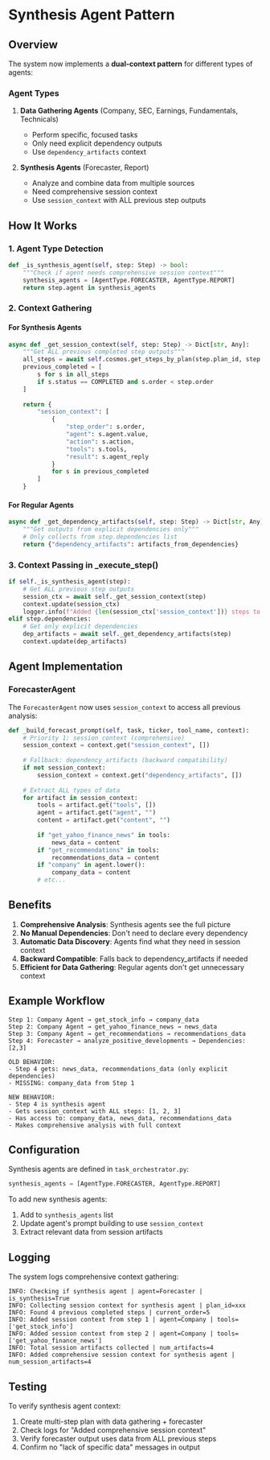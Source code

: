 # Synthesis Agent Pattern

## Overview

The system now implements a **dual-context pattern** for different types of agents:

### Agent Types

1. **Data Gathering Agents** (Company, SEC, Earnings, Fundamentals, Technicals)
   - Perform specific, focused tasks
   - Only need explicit dependency outputs
   - Use `dependency_artifacts` context

2. **Synthesis Agents** (Forecaster, Report)
   - Analyze and combine data from multiple sources
   - Need comprehensive session context
   - Use `session_context` with ALL previous step outputs

## How It Works

### 1. Agent Type Detection

```python
def _is_synthesis_agent(self, step: Step) -> bool:
    """Check if agent needs comprehensive session context"""
    synthesis_agents = [AgentType.FORECASTER, AgentType.REPORT]
    return step.agent in synthesis_agents
```

### 2. Context Gathering

#### For Synthesis Agents
```python
async def _get_session_context(self, step: Step) -> Dict[str, Any]:
    """Get ALL previous completed step outputs"""
    all_steps = await self.cosmos.get_steps_by_plan(step.plan_id, step.session_id)
    previous_completed = [
        s for s in all_steps 
        if s.status == COMPLETED and s.order < step.order
    ]
    
    return {
        "session_context": [
            {
                "step_order": s.order,
                "agent": s.agent.value,
                "action": s.action,
                "tools": s.tools,
                "result": s.agent_reply
            }
            for s in previous_completed
        ]
    }
```

#### For Regular Agents
```python
async def _get_dependency_artifacts(self, step: Step) -> Dict[str, Any]:
    """Get outputs from explicit dependencies only"""
    # Only collects from step.dependencies list
    return {"dependency_artifacts": artifacts_from_dependencies}
```

### 3. Context Passing in _execute_step()

```python
if self._is_synthesis_agent(step):
    # Get ALL previous step outputs
    session_ctx = await self._get_session_context(step)
    context.update(session_ctx)
    logger.info(f"Added {len(session_ctx['session_context'])} steps to synthesis agent")
elif step.dependencies:
    # Get only explicit dependencies
    dep_artifacts = await self._get_dependency_artifacts(step)
    context.update(dep_artifacts)
```

## Agent Implementation

### ForecasterAgent

The `ForecasterAgent` now uses `session_context` to access all previous analysis:

```python
def _build_forecast_prompt(self, task, ticker, tool_name, context):
    # Priority 1: session_context (comprehensive)
    session_context = context.get("session_context", [])
    
    # Fallback: dependency_artifacts (backward compatibility)
    if not session_context:
        session_context = context.get("dependency_artifacts", [])
    
    # Extract ALL types of data
    for artifact in session_context:
        tools = artifact.get("tools", [])
        agent = artifact.get("agent", "")
        content = artifact.get("content", "")
        
        if "get_yahoo_finance_news" in tools:
            news_data = content
        if "get_recommendations" in tools:
            recommendations_data = content
        if "company" in agent.lower():
            company_data = content
        # etc...
```

## Benefits

1. **Comprehensive Analysis**: Synthesis agents see the full picture
2. **No Manual Dependencies**: Don't need to declare every dependency
3. **Automatic Data Discovery**: Agents find what they need in session context
4. **Backward Compatible**: Falls back to dependency_artifacts if needed
5. **Efficient for Data Gathering**: Regular agents don't get unnecessary context

## Example Workflow

```
Step 1: Company Agent → get_stock_info → company_data
Step 2: Company Agent → get_yahoo_finance_news → news_data  
Step 3: Company Agent → get_recommendations → recommendations_data
Step 4: Forecaster → analyze_positive_developments → Dependencies: [2,3]

OLD BEHAVIOR:
- Step 4 gets: news_data, recommendations_data (only explicit dependencies)
- MISSING: company_data from Step 1

NEW BEHAVIOR:
- Step 4 is synthesis agent
- Gets session_context with ALL steps: [1, 2, 3]
- Has access to: company_data, news_data, recommendations_data
- Makes comprehensive analysis with full context
```

## Configuration

Synthesis agents are defined in `task_orchestrator.py`:

```python
synthesis_agents = [AgentType.FORECASTER, AgentType.REPORT]
```

To add new synthesis agents:
1. Add to `synthesis_agents` list
2. Update agent's prompt building to use `session_context`
3. Extract relevant data from session artifacts

## Logging

The system logs comprehensive context gathering:

```
INFO: Checking if synthesis agent | agent=Forecaster | is_synthesis=True
INFO: Collecting session context for synthesis agent | plan_id=xxx
INFO: Found 4 previous completed steps | current_order=5
INFO: Added session context from step 1 | agent=Company | tools=['get_stock_info']
INFO: Added session context from step 2 | agent=Company | tools=['get_yahoo_finance_news']
INFO: Total session artifacts collected | num_artifacts=4
INFO: Added comprehensive session context for synthesis agent | num_session_artifacts=4
```

## Testing

To verify synthesis agent context:

1. Create multi-step plan with data gathering + forecaster
2. Check logs for "Added comprehensive session context"
3. Verify forecaster output uses data from ALL previous steps
4. Confirm no "lack of specific data" messages in output
